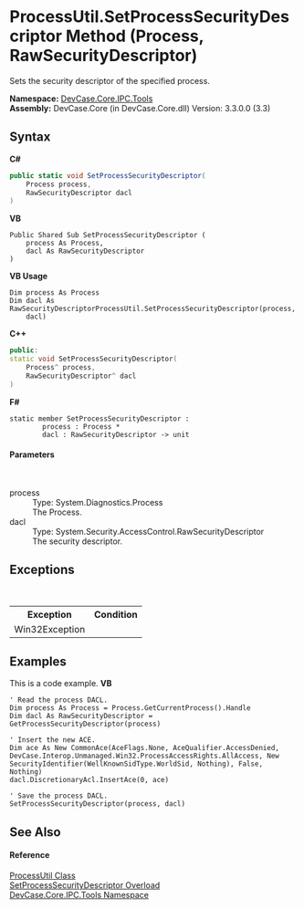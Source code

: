 # ProcessUtil.SetProcessSecurityDescriptor Method (Process, RawSecurityDescriptor)
 

Sets the security descriptor of the specified process.

**Namespace:**&nbsp;<a href="N_DevCase_Core_IPC_Tools">DevCase.Core.IPC.Tools</a><br />**Assembly:**&nbsp;DevCase.Core (in DevCase.Core.dll) Version: 3.3.0.0 (3.3)

## Syntax

**C#**<br />
``` C#
public static void SetProcessSecurityDescriptor(
	Process process,
	RawSecurityDescriptor dacl
)
```

**VB**<br />
``` VB
Public Shared Sub SetProcessSecurityDescriptor ( 
	process As Process,
	dacl As RawSecurityDescriptor
)
```

**VB Usage**<br />
``` VB Usage
Dim process As Process
Dim dacl As RawSecurityDescriptorProcessUtil.SetProcessSecurityDescriptor(process, 
	dacl)
```

**C++**<br />
``` C++
public:
static void SetProcessSecurityDescriptor(
	Process^ process, 
	RawSecurityDescriptor^ dacl
)
```

**F#**<br />
``` F#
static member SetProcessSecurityDescriptor : 
        process : Process * 
        dacl : RawSecurityDescriptor -> unit 

```


#### Parameters
&nbsp;<dl><dt>process</dt><dd>Type: System.Diagnostics.Process<br />The Process.</dd><dt>dacl</dt><dd>Type: System.Security.AccessControl.RawSecurityDescriptor<br />The security descriptor.</dd></dl>

## Exceptions
&nbsp;<table><tr><th>Exception</th><th>Condition</th></tr><tr><td>Win32Exception</td><td /></tr></table>

## Examples
This is a code example. 
**VB**<br />
``` VB
' Read the process DACL.
Dim process As Process = Process.GetCurrentProcess().Handle
Dim dacl As RawSecurityDescriptor = GetProcessSecurityDescriptor(process)

' Insert the new ACE.
Dim ace As New CommonAce(AceFlags.None, AceQualifier.AccessDenied, DevCase.Interop.Unmanaged.Win32.ProcessAccessRights.AllAccess, New SecurityIdentifier(WellKnownSidType.WorldSid, Nothing), False, Nothing)
dacl.DiscretionaryAcl.InsertAce(0, ace)

' Save the process DACL.
SetProcessSecurityDescriptor(process, dacl)
```


## See Also


#### Reference
<a href="T_DevCase_Core_IPC_Tools_ProcessUtil">ProcessUtil Class</a><br /><a href="Overload_DevCase_Core_IPC_Tools_ProcessUtil_SetProcessSecurityDescriptor">SetProcessSecurityDescriptor Overload</a><br /><a href="N_DevCase_Core_IPC_Tools">DevCase.Core.IPC.Tools Namespace</a><br />